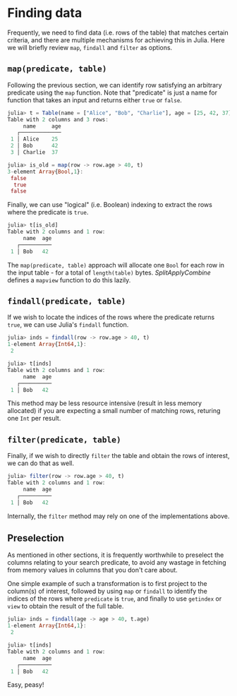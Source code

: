 # Finding data

Frequently, we need to find data (i.e. rows of the table) that matches certain criteria, and there are multiple mechanisms for achieving this in Julia. Here we will briefly review `map`, `findall` and `filter` as options.

## `map(predicate, table)`

Following the previous section, we can identify row satisfying an arbitrary predicate using the `map` function. Note that "predicate" is just a name for function that takes an input and returns either `true` or `false`.

```julia
julia> t = Table(name = ["Alice", "Bob", "Charlie"], age = [25, 42, 37])
Table with 2 columns and 3 rows:
     name     age
   ┌─────────────
 1 │ Alice    25
 2 │ Bob      42
 3 │ Charlie  37

julia> is_old = map(row -> row.age > 40, t)
3-element Array{Bool,1}:
 false
  true
 false
```

Finally, we can use "logical" (i.e. Boolean) indexing to extract the rows where the predicate is `true`.

```julia
julia> t[is_old]
Table with 2 columns and 1 row:
     name  age
   ┌──────────
 1 │ Bob   42
```

The `map(predicate, table)` approach will allocate one `Bool` for each row in the input table - for a total of `length(table)` bytes.
*SplitApplyCombine* defines a `mapview` function to do this lazily.

## `findall(predicate, table)`

If we wish to locate the indices of the rows where the predicate returns `true`, we can use Julia's `findall` function.

```julia
julia> inds = findall(row -> row.age > 40, t)
1-element Array{Int64,1}:
 2

julia> t[inds]
Table with 2 columns and 1 row:
     name  age
   ┌──────────
 1 │ Bob   42
```

This method may be less resource intensive (result in less memory allocated) if you are expecting a small number of matching rows, returing one `Int` per result.

## `filter(predicate, table)`

Finally, if we wish to directly `filter` the table and obtain the rows of interest, we can do that as well.

```julia
julia> filter(row -> row.age > 40, t)
Table with 2 columns and 1 row:
     name  age
   ┌──────────
 1 │ Bob   42
```

Internally, the `filter` method may rely on one of the implementations above.

## Preselection

As mentioned in other sections, it is frequently worthwhile to preselect the columns relating to your search predicate, to avoid any wastage in fetching from memory values in columns that you don't care about.

One simple example of such a transformation is to first project to the column(s) of interest, followed by using `map` or `findall` to identify the indices of the rows where `predicate` is `true`, and finally to use `getindex` or `view` to obtain the result of the full table.

```julia
julia> inds = findall(age -> age > 40, t.age)
1-element Array{Int64,1}:
 2

julia> t[inds]
Table with 2 columns and 1 row:
     name  age
   ┌──────────
 1 │ Bob   42
```

Easy, peasy!